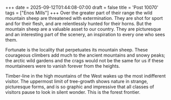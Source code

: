 +++
date = 2025-09-12T01:44:08-07:00
draft = false
title = 'Post 10070'
tags = ["Enos Mills"]
+++
Over the greater part of their range the wild mountain sheep are threatened with extermination. They are shot for sport and for their flesh, and are relentlessly hunted for their horns. But the mountain sheep are a valuable asset to our country. They are picturesque and an interesting part of the scenery, an inspiration to every one who sees them.

Fortunate is the locality that perpetuates its mountain sheep. These courageous climbers add much to the ancient mountains and snowy peaks; the arctic wild gardens and the crags would not be the same for us if these mountaineers were to vanish forever from the heights.

Timber-line in the high mountains of the West wakes up the most indifferent visitor. The uppermost limit of tree-growth shows nature in strange, picturesque forms, and is so graphic and impressive that all classes of visitors pause to look in silent wonder. This is the forest frontier.
